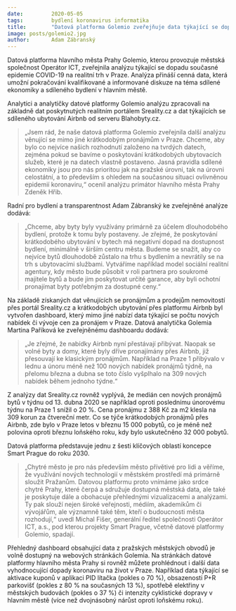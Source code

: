 ```yaml
---
date:         2020-05-05
tags:         bydlení koronavirus informatika
title:        "Datová platforma Golemio zveřejňuje data týkající se dopadu epidemie koronaviru na realitní trh v Praze"
image: posts/golemio2.jpg
author:       Adam Zábranský
---
```


Datová platforma hlavního města Prahy Golemio, kterou provozuje městská společnost Operátor ICT, zveřejnila analýzu týkající se dopadu současné epidemie COVID-19 na realitní trh v Praze. Analýza přináší cenná data, která umožní pokračování kvalifikované a informované diskuze na téma sdílené ekonomiky a sdíleného bydlení v hlavním městě.

Analytici a analytičky datové platformy Golemio analýzu zpracovali na základně dat poskytnutých realitním portálem Sreality.cz a dat týkajících se sdíleného ubytování Airbnb od serveru Blahobyty.cz.

> „Jsem rád, že naše datová platforma Golemio zveřejnila další analýzu věnující se mimo jiné krátkodobým pronájmům v Praze. Chceme, aby bylo co nejvíce našich rozhodnutí založeno na tvrdých datech, zejména pokud se bavíme o poskytování krátkodobých ubytovacích služeb, které je na datech vlastně postaveno. Jasná pravidla sdílené ekonomiky jsou pro nás prioritou jak na pražské úrovni, tak na úrovni celostátní, a to především s ohledem na současnou situaci ovlivněnou epidemií koronaviru,“ ocenil analýzu primátor hlavního města Prahy Zdeněk Hřib.

Radní pro bydlení a transparentnost Adam Zábranský ke zveřejněné analýze dodává: 

> „Chceme, aby byty byly využívány primárně za účelem dlouhodobého bydlení, protože k tomu byly postaveny. Je zřejmé, že poskytování krátkodobého ubytování v bytech má negativní dopad na dostupnost bydlení, minimálně v širším centru města. Budeme se snažit, aby co nejvíce bytů dlouhodobě zůstalo na trhu s bydlením a nevrátily se na trh s ubytovacími službami. Vytváříme například model sociální realitní agentury, kdy město bude působit v roli partnera pro soukromé majitele bytů a bude jim poskytovat určité garance, aby byli ochotní pronajímat byty potřebným za dostupné ceny.“

Na základě získaných dat věnujících se pronájmům a prodejům nemovitostí přes portál Sreality.cz a krátkodobých ubytování přes platformu Airbnb byl vytvořen dashboard, který mimo jiné nabízí data týkající se počtu nových nabídek či vývoje cen za pronájem v Praze. Datová analytička Golemia Martina Paříková ke zveřejněnému dashboardu dodává: 

> „Je zřejmé, že nabídky Airbnb nyní přestávají přibývat. Naopak se volné byty a domy, které byly dříve pronajímány přes Airbnb, již přesouvají ke klasickým pronájmům. Například na Praze 1 přibývalo v lednu a únoru méně než 100 nových nabídek pronájmů týdně, na přelomu března a dubna se toto číslo vyšplhalo na 309 nových nabídek během jednoho týdne.“

Z analýzy dat Sreality.cz rovněž vyplývá, že medián cen nových pronájmů bytů v týdnu od 13. dubna 2020 se například oproti poslednímu únorovému týdnu na Praze 1 snížil o 20 %. Cena pronájmu z 388 Kč za m2 klesla na 309 korun za čtvereční metr. Co se týče krátkodobých pronájmů přes Airbnb, zde bylo v Praze letos v březnu 15 000 pobytů, co je méně než polovina oproti březnu loňského roku, kdy bylo uskutečněno 32 000 pobytů.

Datová platforma představuje jednu z šesti klíčových oblastí koncepce Smart Prague do roku 2030. 

> „Chytré město je pro nás především město přívětivé pro lidi a věříme, že využívání nových technologií v městském prostředí má primárně sloužit Pražanům. Datovou platformu proto vnímáme jako srdce chytré Prahy, které čerpá a sdružuje dostupná městská data, ale také je poskytuje dále a obohacuje přehlednými vizualizacemi a analýzami. Ty pak slouží nejen široké veřejnosti, médiím, akademikům či vývojářům, ale významně také těm, kteří o budoucnosti města rozhodují,“ uvedl Michal Fišer, generální ředitel společnosti Operátor ICT, a.s., pod kterou projekty Smart Prague, včetně datové platformy Golemio, spadají.

Přehledný dashboard obsahující data z pražských městských obvodů je volně dostupný na webových stránkách Golemia. Na stránkách datové platformy hlavního města Prahy si rovněž můžete prohlédnout i další data vyhodnocující dopady koronaviru na život v Praze. Například data týkající se aktivace kuponů v aplikaci PID lítačka (pokles o 70 %), obsazenosti P+R parkovišť (pokles z 80 % na současných 13 %), spotřebě elektřiny v městských budovách (pokles o 37 %) či intenzity cyklistické dopravy v hlavním městě (více než dvojnásobný nárůst oproti loňskému roku). 
